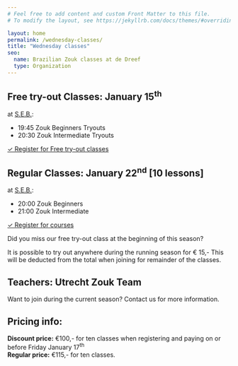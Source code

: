 ```yaml
---
# Feel free to add content and custom Front Matter to this file.
# To modify the layout, see https://jekyllrb.com/docs/themes/#overriding-theme-defaults

layout: home
permalink: /wednesday-classes/
title: "Wednesday classes"
seo:
  name: Brazilian Zouk classes at de Dreef
  type: Organization
---
```


## Free try-out Classes: January 15<sup>th</sup>
at [S.E.B.](https://www.google.com/maps/place/Stichting+Elinkwijk's+Belang/@52.1095517,5.0804193,17z/data=!4m5!3m4!1s0x47c66fa6dcdca4d3:0xe8efd68816a59fd0!8m2!3d52.1095517!4d5.082608):
- 19:45 Zouk Beginners Tryouts
- 20:30 Zouk Intermediate Tryouts

<a
  class="call-to-action"
  target="blank"
  href="http://www.salsaventura.nl/utrecht">
  ✓ Register for Free try-out classes
</a>


## Regular Classes: January 22<sup>nd</sup> [10 lessons]

at [S.E.B.](https://www.google.com/maps/place/Stichting+Elinkwijk's+Belang/@52.1095517,5.0804193,17z/data=!4m5!3m4!1s0x47c66fa6dcdca4d3:0xe8efd68816a59fd0!8m2!3d52.1095517!4d5.082608):
- 20:00 Zouk Beginners
- 21:00 Zouk Intermediate

<a
  class="call-to-action"
  target="blank"
  href="http://www.salsaventura.nl/utrecht">
  ✓ Register for courses
</a>

Did you miss our free try-out class at the beginning of this season?

It is possible to try out anywhere during the running season for € 15,-
This will be deducted from the total when joining for remainder of the classes.

## Teachers: Utrecht Zouk Team

Want to join during the current season?
Contact us for more information.

## Pricing info:
**Discount price:** €100,- for ten classes
when registering and paying on or before Friday January 17<sup>th</sup>  
**Regular price:** €115,- for ten classes.
